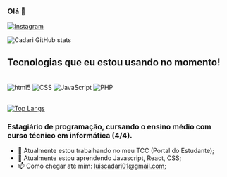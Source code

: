 ### Olá 👋

[![Instagram](https://img.shields.io/badge/Instagram-E4405F?style=for-the-badge&logo=instagram&logoColor=white)](https://www.instagram.com/luiscadari/)

![Cadari GitHub stats](https://github-readme-stats.vercel.app/api?username=luiscadari&show_icons=true&theme=onedark)

## Tecnologias que eu estou usando no momento!

<div style="display: inline blovk"><br/>
  <img align="center" alt="html5" src="https://img.shields.io/badge/HTML5-E34F26?style=for-the-badge&logo=html5&logoColor=white">
  <img align="center" alt="CSS" src="https://img.shields.io/badge/CSS-239120?&style=for-the-badge&logo=css3&logoColor=white">
  <img align="center" alt="JavaScript" src="https://img.shields.io/badge/JavaScript-F7DF1E?style=for-the-badge&logo=javascript&logoColor=black">
  <img align="center" alt="PHP" src="https://img.shields.io/badge/PHP-777BB4?style=for-the-badge&logo=php&logoColor=white">
 </div><br/>
 
 [![Top Langs](https://github-readme-stats.vercel.app/api/top-langs/?username=luiscadari&layout=compact)](https://github.com/luiscadari/github-readme-stats)
 
 ### Estagiário de programação, cursando o ensino médio com curso técnico em informática (4/4).

- 🔭 Atualmente estou trabalhando no meu TCC (Portal do Estudante);
- 🌱 Atualmente estou aprendendo Javascript, React, CSS;
- 📫 Como chegar até mim: luiscadari01@gmail.com;

<!--
**luiscadari/luiscadari** is a ✨ _special_ ✨ repository because its `README.md` (this file) appears on your GitHub profile.

Here are some ideas to get you started:

- 🔭 I’m currently working on ...
- 🌱 I’m currently learning ...
- 👯 I’m looking to collaborate on ...
- 🤔 I’m looking for help with ...
- 💬 Ask me about ...
- 📫 How to reach me: ...
- 😄 Pronouns: ...
- ⚡ Fun fact: ...
-->
